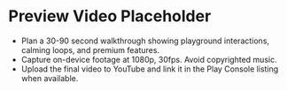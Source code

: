 # Preview Video Placeholder

- Plan a 30-90 second walkthrough showing playground interactions, calming loops, and premium features.
- Capture on-device footage at 1080p, 30fps. Avoid copyrighted music.
- Upload the final video to YouTube and link it in the Play Console listing when available.
